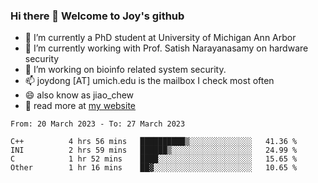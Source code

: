 ### Hi there 👋 Welcome to Joy's github

- 🔭 I’m currently a PhD student at University of Michigan Ann Arbor
- 🌱 I’m currently working with Prof. Satish Narayanasamy on hardware security
- 👯 I’m working on bioinfo related system security. 
- 📫 joydong [AT] umich.edu is the mailbox I check most often
- 😄 also know as jiao_chew
- 💬 read more at [my website](https://joydddd.github.io/)
<!--START_SECTION:waka-->

```text
From: 20 March 2023 - To: 27 March 2023

C++          4 hrs 56 mins   ██████████▒░░░░░░░░░░░░░░   41.36 %
INI          2 hrs 59 mins   ██████▒░░░░░░░░░░░░░░░░░░   24.99 %
C            1 hr 52 mins    ████░░░░░░░░░░░░░░░░░░░░░   15.65 %
Other        1 hr 16 mins    ██▓░░░░░░░░░░░░░░░░░░░░░░   10.65 %
```

<!--END_SECTION:waka-->
